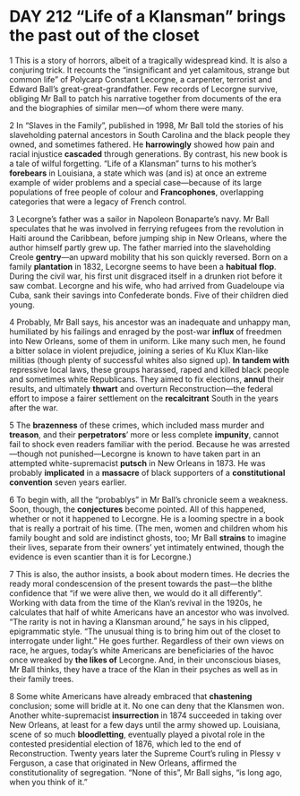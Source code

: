 # DAY 212 “Life of a Klansman” brings the past out of the closet
1 This is a story of horrors, albeit of a tragically widespread kind. It is also a conjuring trick. It recounts the “insignificant and yet calamitous, strange but common life” of Polycarp Constant Lecorgne, a carpenter, terrorist and Edward Ball’s great-great-grandfather. Few records of Lecorgne survive, obliging Mr Ball to patch his narrative together from documents of the era and the biographies of similar men—of whom there were many.

2 In “Slaves in the Family”, published in 1998, Mr Ball told the stories of his slaveholding paternal ancestors in South Carolina and the black people they owned, and sometimes fathered. He **harrowingly** showed how pain and racial injustice **cascaded** through generations. By contrast, his new book is a tale of wilful forgetting. “Life of a Klansman” turns to his mother’s **forebears** in Louisiana, a state which was (and is) at once an extreme example of wider problems and a special case—because of its large populations of free people of colour and **Francophones**, overlapping categories that were a legacy of French control.

3 Lecorgne’s father was a sailor in Napoleon Bonaparte’s navy. Mr Ball speculates that he was involved in ferrying refugees from the revolution in Haiti around the Caribbean, before jumping ship in New Orleans, where the author himself partly grew up. The father married into the slaveholding Creole **gentry**—an upward mobility that his son quickly reversed. Born on a family **plantation** in 1832, Lecorgne seems to have been a **habitual** **flop**. During the civil war, his first unit disgraced itself in a drunken riot before it saw combat. Lecorgne and his wife, who had arrived from Guadeloupe via Cuba, sank their savings into Confederate bonds. Five of their children died young.

4 Probably, Mr Ball says, his ancestor was an inadequate and unhappy man, humiliated by his failings and enraged by the post-war **influx** of freedmen into New Orleans, some of them in uniform. Like many such men, he found a bitter solace in violent prejudice, joining a series of Ku Klux Klan-like militias (though plenty of successful whites also signed up). **In tandem with** repressive local laws, these groups harassed, raped and killed black people and sometimes white Republicans. They aimed to fix elections, **annul** their results, and ultimately **thwart** and overturn Reconstruction—the federal effort to impose a fairer settlement on the **recalcitrant** South in the years after the war.

5 The **brazenness** of these crimes, which included mass murder and **treason**, and their **perpetrators**’ more or less complete **impunity**, cannot fail to shock even readers familiar with the period. Because he was arrested—though not punished—Lecorgne is known to have taken part in an attempted white-supremacist **putsch** in New Orleans in 1873. He was probably **implicated** in a **massacre** of black supporters of a **constitutional convention** seven years earlier.

6 To begin with, all the “probablys” in Mr Ball’s chronicle seem a weakness. Soon, though, the **conjectures** become pointed. All of this happened, whether or not it happened to Lecorgne. He is a looming spectre in a book that is really a portrait of his time. (The men, women and children whom his family bought and sold are indistinct ghosts, too; Mr Ball **strains** to imagine their lives, separate from their owners’ yet intimately entwined, though the evidence is even scantier than it is for Lecorgne.)

7 This is also, the author insists, a book about modern times. He decries the ready moral condescension of the present towards the past—the blithe confidence that “if we were alive then, we would do it all differently”. Working with data from the time of the Klan’s revival in the 1920s, he calculates that half of white Americans have an ancestor who was involved. “The rarity is not in having a Klansman around,” he says in his clipped, epigrammatic style. “The unusual thing is to bring him out of the closet to interrogate under light.” He goes further. Regardless of their own views on race, he argues, today’s white Americans are beneficiaries of the havoc once wreaked by **the likes of** Lecorgne. And, in their unconscious biases, Mr Ball thinks, they have a trace of the Klan in their psyches as well as in their family trees.

8 Some white Americans have already embraced that **chastening** conclusion; some will bridle at it. No one can deny that the Klansmen won. Another white-supremacist **insurrection** in 1874 succeeded in taking over New Orleans, at least for a few days until the army showed up. Louisiana, scene of so much **bloodletting**, eventually played a pivotal role in the contested presidential election of 1876, which led to the end of Reconstruction. Twenty years later the Supreme Court’s ruling in Plessy v Ferguson, a case that originated in New Orleans, affirmed the constitutionality of segregation. “None of this”, Mr Ball sighs, “is long ago, when you think of it.”

